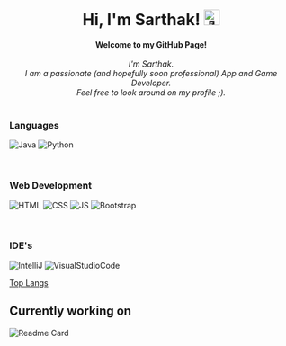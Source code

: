 <h1 align="center">Hi, I'm Sarthak! <img src="https://em-content.zobj.net/source/animated-noto-color-emoji/356/waving-hand_light-skin-tone_1f44b-1f3fb_1f3fb.gif" width="28px" alt="👋"></h1>
<p align="center">
    <b>Welcome to my GitHub Page!</b><br><br>
    <i>
        I'm Sarthak.<br>
        I am a passionate (and hopefully soon professional) App and Game Developer.<br>
        Feel free to look around on my profile ;).<br>
    </i><br>
</p>

### Languages
![Java](https://img.shields.io/badge/java-black?style=for-the-badge&logo=oracle)
![Python](https://img.shields.io/badge/python-black?style=for-the-badge&logo=python)

<br>

### Web Development
![HTML](https://img.shields.io/badge/HTML5-black?style=for-the-badge&logo=html5&logoColor=orange)
![CSS](https://img.shields.io/badge/CSS-black?&style=for-the-badge&logo=css3&logoColor=blue)
![JS](https://img.shields.io/badge/JavaScript-black?style=for-the-badge&logo=javascript&logoColor=yellow)
![Bootstrap](https://img.shields.io/badge/Bootstrap-black?style=for-the-badge&logo=bootstrap&logoColor=purple)

<br>

### IDE's
![IntelliJ](https://img.shields.io/badge/IntelliJ_IDEA-000000.svg?style=for-the-badge&logo=intellij-idea&logoColor=white)
![VisualStudioCode](https://img.shields.io/badge/Visual_Studio_Code-black?style=for-the-badge&logo=visual%20studio%20code&logoColor=blue)

[Top Langs](https://github-readme-stats.vercel.app/api/top-langs/?username=Sarthak-07&theme=dark)

<h2>Currently working on</h2>

![Readme Card](https://github-readme-stats.vercel.app/api/pin/?username=Sarthak-07&repo=SkyblockRemake&theme=dark)




